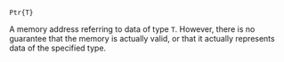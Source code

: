 ```
Ptr{T}
```

A memory address referring to data of type `T`.  However, there is no guarantee that the memory is actually valid, or that it actually represents data of the specified type.
